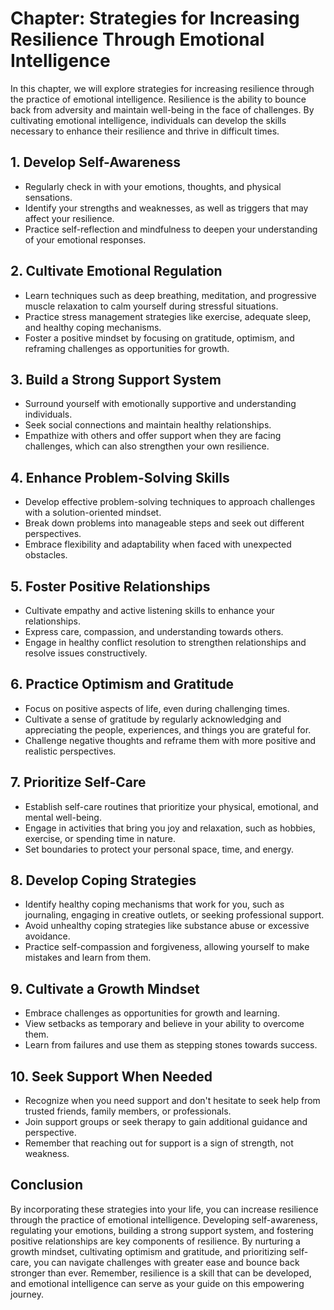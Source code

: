 Chapter: Strategies for Increasing Resilience Through Emotional Intelligence
============================================================================

In this chapter, we will explore strategies for increasing resilience through the practice of emotional intelligence. Resilience is the ability to bounce back from adversity and maintain well-being in the face of challenges. By cultivating emotional intelligence, individuals can develop the skills necessary to enhance their resilience and thrive in difficult times.

**1. Develop Self-Awareness**
-----------------------------

* Regularly check in with your emotions, thoughts, and physical sensations.
* Identify your strengths and weaknesses, as well as triggers that may affect your resilience.
* Practice self-reflection and mindfulness to deepen your understanding of your emotional responses.

**2. Cultivate Emotional Regulation**
-------------------------------------

* Learn techniques such as deep breathing, meditation, and progressive muscle relaxation to calm yourself during stressful situations.
* Practice stress management strategies like exercise, adequate sleep, and healthy coping mechanisms.
* Foster a positive mindset by focusing on gratitude, optimism, and reframing challenges as opportunities for growth.

**3. Build a Strong Support System**
------------------------------------

* Surround yourself with emotionally supportive and understanding individuals.
* Seek social connections and maintain healthy relationships.
* Empathize with others and offer support when they are facing challenges, which can also strengthen your own resilience.

**4. Enhance Problem-Solving Skills**
-------------------------------------

* Develop effective problem-solving techniques to approach challenges with a solution-oriented mindset.
* Break down problems into manageable steps and seek out different perspectives.
* Embrace flexibility and adaptability when faced with unexpected obstacles.

**5. Foster Positive Relationships**
------------------------------------

* Cultivate empathy and active listening skills to enhance your relationships.
* Express care, compassion, and understanding towards others.
* Engage in healthy conflict resolution to strengthen relationships and resolve issues constructively.

**6. Practice Optimism and Gratitude**
--------------------------------------

* Focus on positive aspects of life, even during challenging times.
* Cultivate a sense of gratitude by regularly acknowledging and appreciating the people, experiences, and things you are grateful for.
* Challenge negative thoughts and reframe them with more positive and realistic perspectives.

**7. Prioritize Self-Care**
---------------------------

* Establish self-care routines that prioritize your physical, emotional, and mental well-being.
* Engage in activities that bring you joy and relaxation, such as hobbies, exercise, or spending time in nature.
* Set boundaries to protect your personal space, time, and energy.

**8. Develop Coping Strategies**
--------------------------------

* Identify healthy coping mechanisms that work for you, such as journaling, engaging in creative outlets, or seeking professional support.
* Avoid unhealthy coping strategies like substance abuse or excessive avoidance.
* Practice self-compassion and forgiveness, allowing yourself to make mistakes and learn from them.

**9. Cultivate a Growth Mindset**
---------------------------------

* Embrace challenges as opportunities for growth and learning.
* View setbacks as temporary and believe in your ability to overcome them.
* Learn from failures and use them as stepping stones towards success.

**10. Seek Support When Needed**
--------------------------------

* Recognize when you need support and don't hesitate to seek help from trusted friends, family members, or professionals.
* Join support groups or seek therapy to gain additional guidance and perspective.
* Remember that reaching out for support is a sign of strength, not weakness.

**Conclusion**
--------------

By incorporating these strategies into your life, you can increase resilience through the practice of emotional intelligence. Developing self-awareness, regulating your emotions, building a strong support system, and fostering positive relationships are key components of resilience. By nurturing a growth mindset, cultivating optimism and gratitude, and prioritizing self-care, you can navigate challenges with greater ease and bounce back stronger than ever. Remember, resilience is a skill that can be developed, and emotional intelligence can serve as your guide on this empowering journey.
